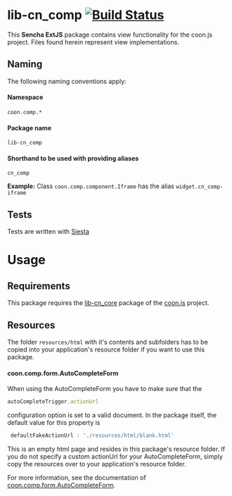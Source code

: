 # lib-cn_comp  [![Build Status](https://travis-ci.org/coon-js/lib-cn_comp.svg?branch=master)](https://travis-ci.org/coon-js/lib-cn_comp)
This **Sencha ExtJS** package contains view functionality for the coon.js 
project.
Files found herein represent view implementations.  

## Naming
The following naming conventions apply:

#### Namespace
`coon.comp.*`
#### Package name
`lib-cn_comp`
#### Shorthand to be used with providing aliases
`cn_comp`

**Example:**
Class `coon.comp.component.Iframe` has the alias `widget.cn_comp-iframe`

## Tests
Tests are written with [Siesta](https://bryntum.com/siesta)

# Usage
## Requirements
This package requires the [lib-cn_core](https://github.com/coon-js/lib-cn_comp) package of the [coon.js](https://github.com/coon-js) project.

## Resources
The folder `resources/html` with it's contents and subfolders has to be copied into your
application's resource folder if you want to use this package.


#### coon.comp.form.AutoCompleteForm
When using the AutoCompleteForm you have to make sure that the
```javascript
autoCompleteTrigger.actionUrl
```
configuration option is set to a valid document. In the package itself, the
default value for this property is
```javascript
 defaultFakeActionUrl : './resources/html/blank.html'
```
This is an empty html page and resides in this package's resource folder.
If you do not specify a custom actionUrl for your AutoCompleteForm, simply copy the resources over to your application's resource folder.

For more information, see the documentation of [coon.comp.form.AutoCompleteForm](https://github.com/coon-js/lib-cn_comp/blob/master/classic/src/form/AutoCompleteForm.js).